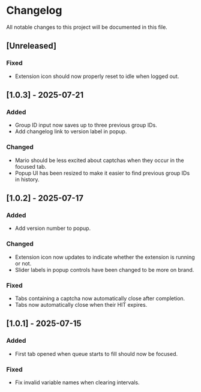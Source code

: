 # Changelog

All notable changes to this project will be documented in this file.

## [Unreleased]

### Fixed

- Extension icon should now properly reset to idle when logged out.

## [1.0.3] - 2025-07-21

### Added

- Group ID input now saves up to three previous group IDs.
- Add changelog link to version label in popup.

### Changed

- Mario should be less excited about captchas when they occur in the focused tab.
- Popup UI has been resized to make it easier to find previous group IDs in history.

## [1.0.2] - 2025-07-17

### Added

- Add version number to popup.

### Changed

- Extension icon now updates to indicate whether the extension is running or not.
- Slider labels in popup controls have been changed to be more on brand.

### Fixed

- Tabs containing a captcha now automatically close after completion.
- Tabs now automatically close when their HIT expires.

## [1.0.1] - 2025-07-15

### Added

- First tab opened when queue starts to fill should now be focused.

### Fixed

- Fix invalid variable names when clearing intervals.
